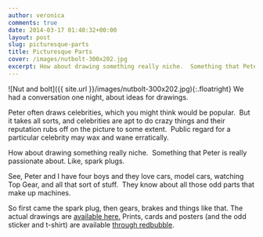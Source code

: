 ```yaml
---
author: veronica
comments: true
date: 2014-03-17 01:40:32+00:00
layout: post
slug: picturesque-parts
title: Picturesque Parts
cover: /images/nutbolt-300x202.jpg
excerpt: How about drawing something really niche.  Something that Peter is really passionate about. Like, spark plugs.
---
```


![Nut and bolt]({{ site.url }}/images/nutbolt-300x202.jpg){:.floatright}
We had a conversation one night, about ideas for drawings.

Peter often draws celebrities, which you might think would be popular.  But it takes all sorts, and celebrities are apt to do crazy things and their reputation rubs off on the picture to some extent.  Public regard for a particular celebrity may wax and wane erratically.

How about drawing something really niche.  Something that Peter is really passionate about. Like, spark plugs.

See, Peter and I have four boys and they love cars, model cars, watching Top Gear, and all that sort of stuff.  They know about all those odd parts that make up machines.

So first came the spark plug, then gears, brakes and things like that.  The actual drawings are [available here.](http://peterbrandt.com.au/product-category/picturesque-parts/)  Prints, cards and posters (and the odd sticker and t-shirt) are available [through redbubble](http://www.redbubble.com/people/swissbrandt/collections/272126-picturesque-parts).

